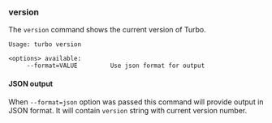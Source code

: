 ### version

The `version` command shows the current version of Turbo.

```
Usage: turbo version

<options> available:
     --format=VALUE         Use json format for output
```

#### JSON output

When `--format=json` option was passed this command will provide output in JSON format. It will contain `version` string with current version number.